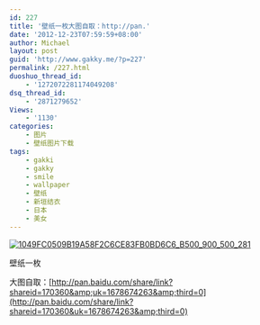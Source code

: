 ```yaml
---
id: 227
title: '壁纸一枚大图自取：http://pan.'
date: '2012-12-23T07:59:59+08:00'
author: Michael
layout: post
guid: 'http://www.gakky.me/?p=227'
permalink: /227.html
duoshuo_thread_id:
    - '1272072281174049208'
dsq_thread_id:
    - '2871279652'
Views:
    - '1130'
categories:
    - 图片
    - 壁纸图片下载
tags:
    - gakki
    - gakky
    - smile
    - wallpaper
    - 壁纸
    - 新垣结衣
    - 日本
    - 美女
---
```


[![1049FC0509B19A58F2C6CE83FB0BD6C6_B500_900_500_281](http://www.yui-aragaki.org/wp-content/uploads/img/1049FC0509B19A58F2C6CE83FB0BD6C6_B500_900_500_281.jpeg)](http://www.yui-aragaki.org/wp-content/uploads/img/1049FC0509B19A58F2C6CE83FB0BD6C6_B1280_1280_1280_720.jpeg)

壁纸一枚

大图自取：[http://pan.baidu.com/share/link?shareid=170360&amp;uk=1678674263&amp;third=0](http://pan.baidu.com/share/link?shareid=170360&uk=1678674263&amp;third=0)